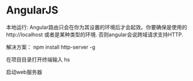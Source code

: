 # AngularJS
本地运行: Angular路由只会在你为其设置的环境后才会起效。你要确保是使用的 http://localhost 或者是某种类型的环境. 否则angular会说跨域请求支持HTTP.

解决方案：
npm install http-server -g

在项目目录打开终端输入
hs

启动web服务器